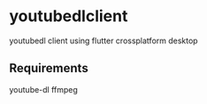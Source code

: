 # youtubedlclient

youtubedl client using flutter crossplatform desktop

## Requirements

youtube-dl
ffmpeg
